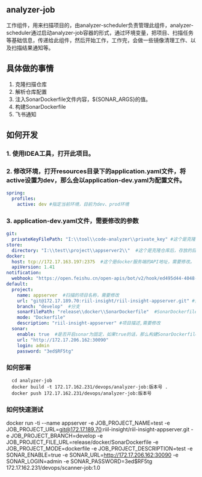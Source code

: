 ## analyzer-job
 工作组件，用来扫描项目的，由analyzer-scheduler负责管理此组件，analyzer-scheduler通过启动analyzer-job容器的形式，通过环境变量，把项目、扫描任务等基础信息，传递给此组件，然后开始工作，工作完，会做一些镜像清理工作、以及扫描结果通知等。

## 具体做的事情
 1. 克隆扫描仓库
 2. 解析仓库配置
 3. 注入SonarDockerfile文件内容，${SONAR_ARGS}的值。
 4. 构建SonarDockerfile
 5. 飞书通知

## 如何开发
### 1. 使用IDEA工具，打开此项目。
### 2. 修改环境，打开resources目录下的application.yaml文件，将active设置为dev，那么会以application-dev.yaml为配置文件。
``` yaml
spring:
  profiles:
    active: dev #指定当前环境，目前为dev、prod环境
```
### 3. application-dev.yaml文件，需要修改的参数
``` yaml
git:
  privateKeyFilePath: "I:\\tool\\code-analyzer\\private_key" #这个是克隆仓库用的私钥，如果git地址调整的话，那么需要修改此文件内容，默认是http://172.17.189.70/私钥， 路径修改为当前analyzer-analyzer模块下的private_key文件的绝对路径。
store:
  directory: "I:\\test\\project\\appserver2\\"  #这个是克隆仓库后，存放的目录地址！需要修改。
docker:
  host: tcp://172.17.163.197:2375  #这个是docker服务端的API地址，需要修改。
  apiVersion: 1.41
notification:
  webhook: "https://open.feishu.cn/open-apis/bot/v2/hook/ed495d44-4048-4bb9-afd8-233235b53437"  #扫描结果通知地址，这是飞书群里面机器人的地址，需要修改。
default:
  project: 
    name: appserver  #扫描的项目名称，需要修改
    url: "git@172.17.189.70:riil-insight/riil-insight-appserver.git" #扫描的仓库git地址，需要修改
    branch: "develop"  #分支
    sonarFilePath: "release\\docker\\SonarDockerfile"  #SonarDockerfile文件目录，需要修改
    mode: "Dockerfile"  
    description: "riil-insight-appserver" #项目描述,需要修改
  sonar:
    enable: true  #是否开启sonar为固定，如果true的话，那么构建SonarDockerfile会把结果上传到此服务端上。
    url: "http://172.17.206.162:30090"
    login: admin
    password: "3ed$RF5tg"
```

### 如何部署
``` shell
  cd analyzer-job
  docker build -t 172.17.162.231/devops/analyzer-job:版本号 .
  docker push 172.17.162.231/devops/analyzer-job:版本号
```
### 如何快速测试
docker run -ti  --name appserver -e JOB_PROJECT_NAME=test -e JOB_PROJECT_URL=git@172.17.189.70:riil-insight/riil-insight-appserver.git  -e JOB_PROJECT_BRANCH=develop  -e JOB_PROJECT_FILE_URL=release/docker/SonarDockerfile -e JOB_PROJECT_MODE=dockerfile -e JOB_PROJECT_DESCRIPTION=test    -e SONAR_ENABLE=true  -e SONAR_URL=http://172.17.206.162:30090   -e SONAR_LOGIN=admin -e SONAR_PASSWORD=3ed$RF5tg  172.17.162.231/devops/scanner-job:1.0


